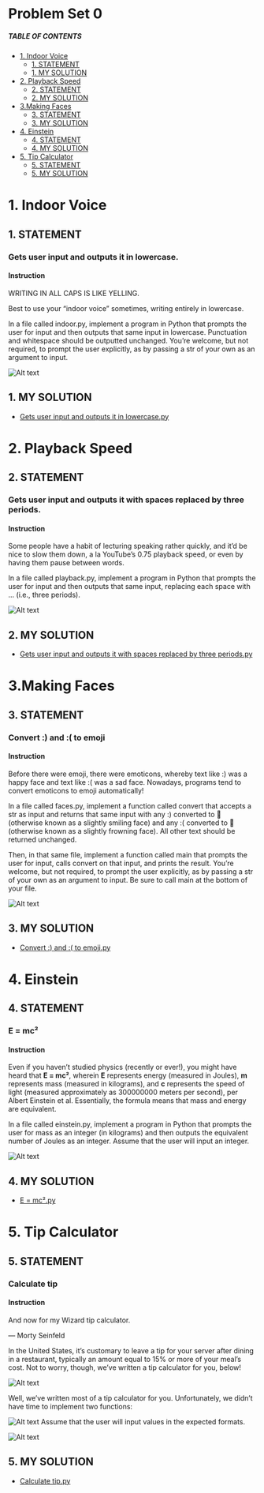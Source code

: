 # Problem Set 0

##### TABLE OF CONTENTS
- [1. Indoor Voice](#1-indoor-voice)
  * [1. STATEMENT](#1-statement)
  * [1. MY SOLUTION](#1-my-solution)
- [2. Playback Speed](#2-playback-speed)
  * [2. STATEMENT](#2-statement)
  * [2. MY SOLUTION](#2-my-solution)
- [3.Making Faces](#3making-faces)
  * [3. STATEMENT](#3-statement)
  * [3. MY SOLUTION](#3-my-solution)
- [4. Einstein](#4-einstein)
  * [4. STATEMENT](#4-statement)
  * [4. MY SOLUTION](#4-my-solution)
- [5. Tip Calculator](#5-tip-calculator)
  * [5. STATEMENT](#5-statement)
  * [5. MY SOLUTION](#5-my-solution)


# 1. Indoor Voice
## 1. STATEMENT
### Gets user input and outputs it in lowercase.
#### Instruction
WRITING IN ALL CAPS IS LIKE YELLING.

Best to use your “indoor voice” sometimes, writing entirely in lowercase.

In a file called indoor.py, implement a program in Python that prompts the user for input and then outputs that same input in lowercase. Punctuation and whitespace should be outputted unchanged. You’re welcome, but not required, to prompt the user explicitly, as by passing a str of your own as an argument to input.

![Alt text](image.png)


## 1. MY SOLUTION
- [Gets user input and outputs it in lowercase.py](https://github.com/p3uj/edX-Harvard-University-CS50-s-Introduction-to-Programming-with-Python/blob/adcb51a8fc5a5789f9e74d3cb6e1c2f8d1f13ada/Problem%20Set%200/indoor-voice.py)


# 2. Playback Speed
## 2. STATEMENT
### Gets user input and outputs it with spaces replaced by three periods.
#### Instruction
Some people have a habit of lecturing speaking rather quickly, and it’d be nice to slow them down, a la YouTube’s 0.75 playback speed, or even by having them pause between words.

In a file called playback.py, implement a program in Python that prompts the user for input and then outputs that same input, replacing each space with ... (i.e., three periods).

![Alt text](playback-Speed.png)

## 2. MY SOLUTION
- [Gets user input and outputs it with spaces replaced by three periods.py](https://github.com/p3uj/edX-Harvard-University-CS50-s-Introduction-to-Programming-with-Python/blob/ed02e025ac939fb20e41d9768d9afddb3bfd3083/Problem%20Set%200/playback.py)


# 3.Making Faces
## 3. STATEMENT
### Convert :) and :( to emoji
#### Instruction
Before there were emoji, there were emoticons, whereby text like :) was a happy face and text like :( was a sad face. Nowadays, programs tend to convert emoticons to emoji automatically!

In a file called faces.py, implement a function called convert that accepts a str as input and returns that same input with any :) converted to 🙂 (otherwise known as a slightly smiling face) and any :( converted to 🙁 (otherwise known as a slightly frowning face). All other text should be returned unchanged.

Then, in that same file, implement a function called main that prompts the user for input, calls convert on that input, and prints the result. You’re welcome, but not required, to prompt the user explicitly, as by passing a str of your own as an argument to input. Be sure to call main at the bottom of your file.

![Alt text](making-Faces.png)

## 3. MY SOLUTION
- [Convert :) and :( to emoji.py](https://github.com/p3uj/edX-Harvard-University-CS50-s-Introduction-to-Programming-with-Python/blob/e6cb5745fb39544ac9f2f9b1b20a3c09d5266ddf/Problem%20Set%200/faces.py)


# 4. Einstein
## 4. STATEMENT
### E = mc²
#### Instruction
Even if you haven’t studied physics (recently or ever!), you might have heard that **E = mc²**, wherein **E** represents energy (measured in Joules), **m** represents mass (measured in kilograms), and **c** represents the speed of light (measured approximately as 300000000 meters per second), per Albert Einstein et al. Essentially, the formula means that mass and energy are equivalent.

In a file called einstein.py, implement a program in Python that prompts the user for mass as an integer (in kilograms) and then outputs the equivalent number of Joules as an integer. Assume that the user will input an integer.

![Alt text](einstein.png)

## 4. MY SOLUTION
- [E = mc².py](https://github.com/p3uj/edX-Harvard-University-CS50-s-Introduction-to-Programming-with-Python/blob/d347207a17adfd70c1a0362ee104517d3f3f40ac/Problem%20Set%200/einstein.py)


# 5. Tip Calculator
## 5. STATEMENT
### Calculate tip
#### Instruction
And now for my Wizard tip calculator.

— Morty Seinfeld

In the United States, it’s customary to leave a tip for your server after dining in a restaurant, typically an amount equal to 15% or more of your meal’s cost. Not to worry, though, we’ve written a tip calculator for you, below!


![Alt text](givenCode-Tip.png)


Well, we’ve written most of a tip calculator for you. Unfortunately, we didn’t have time to implement two functions:

![Alt text](instruction-tip.png)
Assume that the user will input values in the expected formats.

![Alt text](tip-calculator.png)

## 5. MY SOLUTION
- [Calculate tip.py](https://github.com/p3uj/edX-Harvard-University-CS50-s-Introduction-to-Programming-with-Python/blob/ee5fb481ea04792de11692b829fc22ec6c015859/Problem%20Set%200/tip.py)